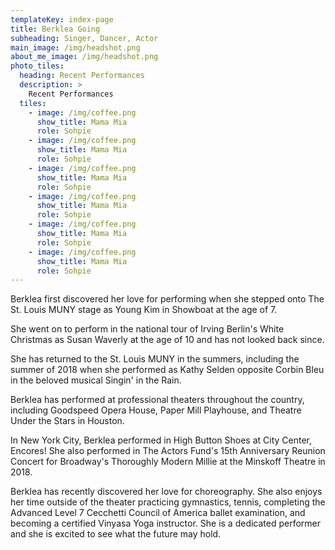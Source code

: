 ```yaml
---
templateKey: index-page
title: Berklea Going
subheading: Singer, Dancer, Actor
main_image: /img/headshot.png
about_me_image: /img/headshot.png
photo_tiles:
  heading: Recent Performances
  description: >
    Recent Performances
  tiles:
    - image: /img/coffee.png
      show_title: Mama Mia
      role: Sohpie
    - image: /img/coffee.png
      show_title: Mama Mia
      role: Sohpie
    - image: /img/coffee.png
      show_title: Mama Mia
      role: Sohpie
    - image: /img/coffee.png
      show_title: Mama Mia
      role: Sohpie
    - image: /img/coffee.png
      show_title: Mama Mia
      role: Sohpie
    - image: /img/coffee.png
      show_title: Mama Mia
      role: Sohpie
---
```

Berklea first discovered her love for performing when she stepped onto The St. Louis MUNY stage as Young Kim in Showboat at the age of 7.

She went on to perform in the national tour of Irving Berlin's White Christmas as Susan Waverly at the age of 10 and has not looked back since.

She has returned to the St. Louis MUNY in the summers, including the summer of 2018 when she performed as Kathy Selden opposite Corbin Bleu in the beloved musical Singin' in the Rain.

Berklea has performed at professional theaters throughout the country, including Goodspeed Opera House, Paper Mill Playhouse, and Theatre Under the Stars in Houston.

In New York City, Berklea performed in High Button Shoes at City Center, Encores! She also performed in The Actors Fund's 15th Anniversary Reunion Concert for Broadway's Thoroughly Modern Millie at the Minskoff Theatre in 2018.

​Berklea has recently discovered her love for choreography. She also enjoys her time outside of the theater practicing gymnastics, tennis, completing the Advanced Level 7 Cecchetti Council of America ballet examination, and becoming a certified Vinyasa Yoga instructor. She is a dedicated performer and she is excited to see what the future may hold.
